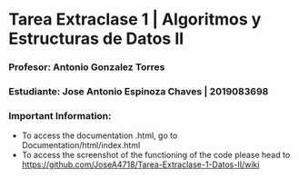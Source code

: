 # Tarea Extraclase 1 | Algoritmos y Estructuras de Datos II
### Profesor: Antonio Gonzalez Torres
### Estudiante: Jose Antonio Espinoza Chaves | 2019083698

### Important Information:
* To access the documentation .html, go to Documentation/html/index.html
* To access the screenshot of the functioning of the code please head to https://github.com/JoseA4718/Tarea-Extraclase-1-Datos-II/wiki

